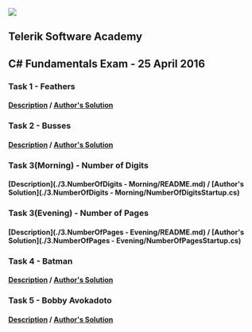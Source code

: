 ![](https://raw.githubusercontent.com/TelerikAcademy/Common/master/logos/telerik-header-logo.png)
## Telerik Software Academy
## C# Fundamentals Exam - 25 April 2016

### Task 1 - Feathers
#### [Description](./1.Feathers/README.md) / [Author's Solution](./1.Feathers/FeathersStartup.cs)

### Task 2 - Busses
#### [Description](./2.Busses/README.md) / [Author's Solution](./2.Busses/BussesStartup.cs)

### Task 3(Morning) - Number of Digits
#### [Description](./3.NumberOfDigits - Morning/README.md) / [Author's Solution](./3.NumberOfDigits - Morning/NumberOfDigitsStartup.cs)

### Task 3(Evening) - Number of Pages
#### [Description](./3.NumberOfPages - Evening/README.md) / [Author's Solution](./3.NumberOfPages - Evening/NumberOfPagesStartup.cs)

### Task 4 - Batman
#### [Description](./4.Batman/README.md) / [Author's Solution](./4.Batman/BatmanStartup.cs)

### Task 5 - Bobby Avokadoto
#### [Description](./5.BobbyAvokadoto/README.md) / [Author's Solution](./5.BobbyAvokadoto/BobbyStartup.cs)
